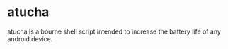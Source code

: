 atucha
======

atucha is a bourne shell script intended to increase the battery life of any android device.
